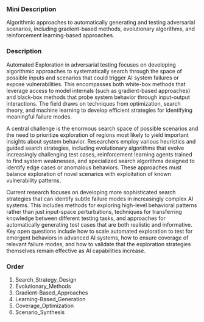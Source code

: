 ### Mini Description

Algorithmic approaches to automatically generating and testing adversarial scenarios, including gradient-based methods, evolutionary algorithms, and reinforcement learning-based approaches.

### Description

Automated Exploration in adversarial testing focuses on developing algorithmic approaches to systematically search through the space of possible inputs and scenarios that could trigger AI system failures or expose vulnerabilities. This encompasses both white-box methods that leverage access to model internals (such as gradient-based approaches) and black-box methods that probe system behavior through input-output interactions. The field draws on techniques from optimization, search theory, and machine learning to develop efficient strategies for identifying meaningful failure modes.

A central challenge is the enormous search space of possible scenarios and the need to prioritize exploration of regions most likely to yield important insights about system behavior. Researchers employ various heuristics and guided search strategies, including evolutionary algorithms that evolve increasingly challenging test cases, reinforcement learning agents trained to find system weaknesses, and specialized search algorithms designed to identify edge cases or anomalous behaviors. These approaches must balance exploration of novel scenarios with exploitation of known vulnerability patterns.

Current research focuses on developing more sophisticated search strategies that can identify subtle failure modes in increasingly complex AI systems. This includes methods for exploring high-level behavioral patterns rather than just input-space perturbations, techniques for transferring knowledge between different testing tasks, and approaches for automatically generating test cases that are both realistic and informative. Key open questions include how to scale automated exploration to test for emergent behaviors in advanced AI systems, how to ensure coverage of relevant failure modes, and how to validate that the exploration strategies themselves remain effective as AI capabilities increase.

### Order

1. Search_Strategy_Design
2. Evolutionary_Methods
3. Gradient-Based_Approaches
4. Learning-Based_Generation
5. Coverage_Optimization
6. Scenario_Synthesis
